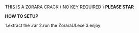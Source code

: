 THIS IS A ZORARA CRACK ( NO KEY REQUIRED ) 
**PLEASE STAR**

**HOW TO SETUP**

1.extract the .rar 
2.run the ZoraraUI.exe
3.enjoy 
